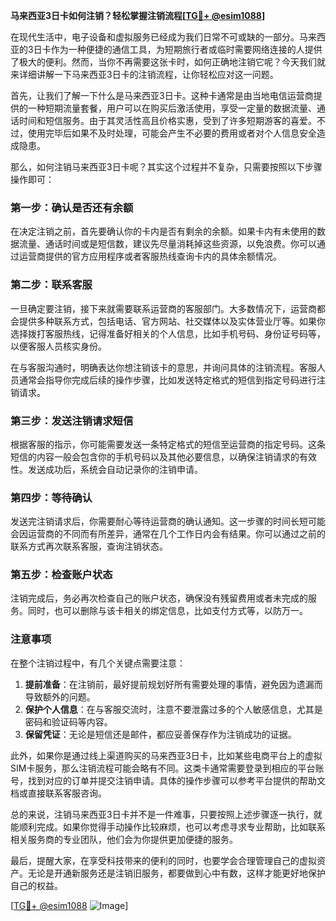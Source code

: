 **马来西亚3日卡如何注销？轻松掌握注销流程[[TG💪+ @esim1088](https://t.me/s/esim1088)]**

在现代生活中，电子设备和虚拟服务已经成为我们日常不可或缺的一部分。马来西亚的3日卡作为一种便捷的通信工具，为短期旅行者或临时需要网络连接的人提供了极大的便利。然而，当你不再需要这张卡时，如何正确地注销它呢？今天我们就来详细讲解一下马来西亚3日卡的注销流程，让你轻松应对这一问题。

首先，让我们了解一下什么是马来西亚3日卡。这种卡通常是由当地电信运营商提供的一种短期流量套餐，用户可以在购买后激活使用，享受一定量的数据流量、通话时间和短信服务。由于其灵活性高且价格实惠，受到了许多短期游客的喜爱。不过，使用完毕后如果不及时处理，可能会产生不必要的费用或者对个人信息安全造成隐患。

那么，如何注销马来西亚3日卡呢？其实这个过程并不复杂，只需要按照以下步骤操作即可：

### **第一步：确认是否还有余额**
在决定注销之前，首先要确认你的卡内是否有剩余的余额。如果卡内有未使用的数据流量、通话时间或是短信数，建议先尽量消耗掉这些资源，以免浪费。你可以通过运营商提供的官方应用程序或者客服热线查询卡内的具体余额情况。

### **第二步：联系客服**
一旦确定要注销，接下来就需要联系运营商的客服部门。大多数情况下，运营商都会提供多种联系方式，包括电话、官方网站、社交媒体以及实体营业厅等。如果你选择拨打客服热线，记得准备好相关的个人信息，比如手机号码、身份证号码等，以便客服人员核实身份。

在与客服沟通时，明确表达你想注销该卡的意思，并询问具体的注销流程。客服人员通常会指导你完成后续的操作步骤，比如发送特定格式的短信到指定号码进行注销请求。

### **第三步：发送注销请求短信**
根据客服的指示，你可能需要发送一条特定格式的短信至运营商的指定号码。这条短信的内容一般会包含你的手机号码以及其他必要信息，以确保注销请求的有效性。发送成功后，系统会自动记录你的注销申请。

### **第四步：等待确认**
发送完注销请求后，你需要耐心等待运营商的确认通知。这一步骤的时间长短可能会因运营商的不同而有所差异，通常在几个工作日内会有结果。你可以通过之前的联系方式再次联系客服，查询注销状态。

### **第五步：检查账户状态**
注销完成后，务必再次检查自己的账户状态，确保没有残留费用或者未完成的服务。同时，也可以删除与该卡相关的绑定信息，比如支付方式等，以防万一。

### **注意事项**
在整个注销过程中，有几个关键点需要注意：
1. **提前准备**：在注销前，最好提前规划好所有需要处理的事情，避免因为遗漏而导致额外的问题。
2. **保护个人信息**：在与客服交流时，注意不要泄露过多的个人敏感信息，尤其是密码和验证码等内容。
3. **保留凭证**：无论是短信还是邮件，都应妥善保存作为注销成功的证据。

此外，如果你是通过线上渠道购买的马来西亚3日卡，比如某些电商平台上的虚拟SIM卡服务，那么注销流程可能会略有不同。这类卡通常需要登录到相应的平台账号，找到对应的订单并提交注销申请。具体的操作步骤可以参考平台提供的帮助文档或直接联系客服咨询。

总的来说，注销马来西亚3日卡并不是一件难事，只要按照上述步骤逐一执行，就能顺利完成。如果你觉得手动操作比较麻烦，也可以考虑寻求专业帮助，比如联系相关服务商的专业团队，他们会为你提供更加便捷的服务。

最后，提醒大家，在享受科技带来的便利的同时，也要学会合理管理自己的虚拟资产。无论是开通新服务还是注销旧服务，都要做到心中有数，这样才能更好地保护自己的权益。

[[TG💪+ @esim1088](https://t.me/s/esim1088) ![Image](https://i.postimg.cc/4NQfJmqS/Snipaste-2025-05-13-00-14-12.png)]